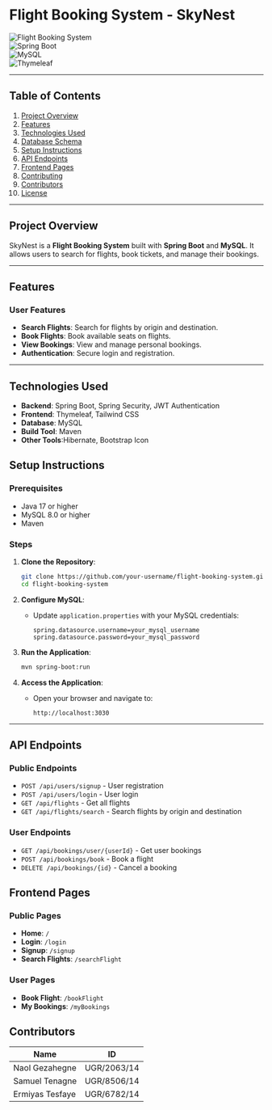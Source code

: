 # **Flight Booking System - SkyNest**

![Flight Booking System](https://img.shields.io/badge/Status-Active-brightgreen)  
![Spring Boot](https://img.shields.io/badge/Spring%20Boot-3.1.5-brightgreen)  
![MySQL](https://img.shields.io/badge/MySQL-8.0-blue)  
![Thymeleaf](https://img.shields.io/badge/Thymeleaf-3.1.2-orange)  

---

## **Table of Contents**
1. [Project Overview](#project-overview)
2. [Features](#features)
3. [Technologies Used](#technologies-used)
4. [Database Schema](#database-schema)
5. [Setup Instructions](#setup-instructions)
6. [API Endpoints](#api-endpoints)
7. [Frontend Pages](#frontend-pages)
8. [Contributing](#contributing)
9. [Contributors](#contributors)
10. [License](#license)

---

## **Project Overview**
SkyNest is a **Flight Booking System** built with **Spring Boot** and **MySQL**. It allows users to search for flights, book tickets, and manage their bookings.

---

## **Features**
### **User Features**
- **Search Flights**: Search for flights by origin and destination.
- **Book Flights**: Book available seats on flights.
- **View Bookings**: View and manage personal bookings.
- **Authentication**: Secure login and registration.

---

## **Technologies Used**
- **Backend**: Spring Boot, Spring Security, JWT Authentication
- **Frontend**: Thymeleaf, Tailwind CSS
- **Database**: MySQL
- **Build Tool**: Maven
- **Other Tools**:Hibernate, Bootstrap Icon


## **Setup Instructions**
### **Prerequisites**
- Java 17 or higher
- MySQL 8.0 or higher
- Maven

### **Steps**
1. **Clone the Repository**:
   ```bash
   git clone https://github.com/your-username/flight-booking-system.git
   cd flight-booking-system
   ```

2. **Configure MySQL**:
   - Update `application.properties` with your MySQL credentials:
     ```properties
     spring.datasource.username=your_mysql_username
     spring.datasource.password=your_mysql_password
     ```

3. **Run the Application**:
   ```bash
   mvn spring-boot:run
   ```

4. **Access the Application**:
   - Open your browser and navigate to:
     ```
     http://localhost:3030
     ```

---

## **API Endpoints**
### **Public Endpoints**
- `POST /api/users/signup` - User registration
- `POST /api/users/login` - User login
- `GET /api/flights` - Get all flights
- `GET /api/flights/search` - Search flights by origin and destination

### **User Endpoints**
- `GET /api/bookings/user/{userId}` - Get user bookings
- `POST /api/bookings/book` - Book a flight
- `DELETE /api/bookings/{id}` - Cancel a booking


## **Frontend Pages**
### **Public Pages**
- **Home**: `/`
- **Login**: `/login`
- **Signup**: `/signup`
- **Search Flights**: `/searchFlight`

### **User Pages**
- **Book Flight**: `/bookFlight`
- **My Bookings**: `/myBookings`



## **Contributors**
| Name              | ID            |
|------------------|--------------|
| Naol Gezahegne   | UGR/2063/14  |
| Samuel Tenagne   | UGR/8506/14  |
| Ermiyas Tesfaye  | UGR/6782/14  |



